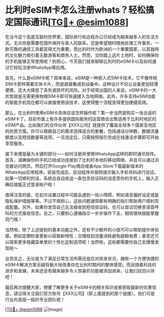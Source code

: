 # 比利时eSIM卡怎么注册whats？轻松搞定国际通讯[[TG💪+ @esim1088](https://t.me/s/esim1088)]

在当今这个高度互联的世界里，国际旅行和远程办公已经成为越来越多人的生活方式。无论你是需要在国外保持与家人的联系，还是希望随时随地处理工作事务，一款可靠的通信工具都显得尤为重要。而比利时作为欧洲的一个重要国家，以其独特的文化魅力吸引着无数游客和商务人士。然而，当你踏上这片土地时，如何确保你的手机能够正常使用呢？别担心，今天我们就来聊聊比利时的eSIM卡以及如何通过它轻松注册WhatsApp等应用。

首先，什么是eSIM卡呢？简单来说，eSIM是一种嵌入式SIM卡技术，它不像传统SIM卡那样需要实体卡片，而是直接集成到设备中。这种设计不仅让设备更加轻薄便携，还大大降低了丢失或损坏的风险。对于经常出国的人来说，eSIM卡的一大优势就是无需更换物理SIM卡即可快速接入当地网络。此外，许多支持eSIM功能的智能手机现在都可以直接使用该技术，这使得整个流程变得更加便捷高效。

那么，在比利时使用eSIM卡具体应该怎样操作呢？第一步当然是购买一张合适的eSIM卡了。目前市面上有许多提供国际服务的运营商会出售适用于比利时地区的eSIM产品，比如我们的合作伙伴【XXX公司】就提供了覆盖全球多个国家及地区的优质方案。你可以根据自己的需求选择适合的套餐，包括通话分钟数、数据流量额度以及短信数量等选项。一旦选定后，只需按照指引完成在线激活步骤即可开始享受服务。

接下来便是最为关键的部分——如何注册并使用WhatsApp这样的即时通讯软件。首先，请确保你的手机已经成功连接到了比利时本地的移动网络，并且可以通过浏览器访问网页。然后打开Google Play商店或者App Store下载最新版本的WhatsApp应用程序。安装完成后，启动程序并按照提示输入手机号码进行验证。如果一切顺利的话，系统会自动发送一条包含验证码的消息至你的手机上，输入正确后就能正式登录账户啦！

值得注意的是，在初次设置过程中可能会遇到一些小障碍，例如语言偏好设定或是隐私保护措施等等。不过不用担心，这些问题通常都有明确的指引帮助用户顺利完成配置。另外，如果你发现自己无法接收到短信验证码，也可以尝试切换至语音呼叫的方式接收信息。总之，只要耐心遵循指示一步步操作下去，相信很快就能掌握窍门哦！

当然啦，除了上述提到的基本功能之外，还有不少额外的小技巧可以帮助提升体验感。例如定期检查更新以获取新特性；合理规划流量消耗避免超额收费；甚至还可以探索更多隐藏菜单里的个性化定制选项呢！当然啦，这些都需要你自己去慢慢发现啦～

总而言之，无论是为了满足日常生活所需还是应对突发状况，拥有一个方便快捷的eSIM卡解决方案无疑将极大地改善你在比利时期间的整体感受。而且随着科技的进步和发展，未来还会有越来越多令人惊喜的功能被添加进来，让我们拭目以待吧！

最后再次提醒大家，想要了解更多关于eSIM卡的相关知识或者获取最新的优惠信息，请记得关注我们官方账号【XXX公司】（即上面提到的那个链接）。他们可是行业内首屈一指的专业团队呢！

[[TG💪+ @esim1088](https://t.me/s/esim1088) ![Image](https://i.postimg.cc/4NQfJmqS/Snipaste-2025-05-13-00-14-12.png)]